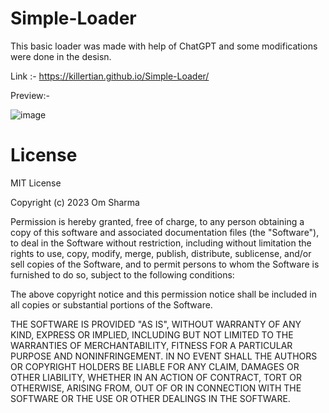 # Simple-Loader

This basic loader was made with help of ChatGPT and some modifications were done in the desisn.

Link :- https://killertian.github.io/Simple-Loader/

Preview:-

![image](https://user-images.githubusercontent.com/77867638/224366844-60f19949-38f7-4a9d-8bb9-0407cb1bab7b.png)


# License

MIT License

Copyright (c) 2023 Om Sharma

Permission is hereby granted, free of charge, to any person obtaining a copy of this software and associated documentation files (the "Software"), to deal in the Software without restriction, including without limitation the rights to use, copy, modify, merge, publish, distribute, sublicense, and/or sell copies of the Software, and to permit persons to whom the Software is furnished to do so, subject to the following conditions:

The above copyright notice and this permission notice shall be included in all copies or substantial portions of the Software.

THE SOFTWARE IS PROVIDED "AS IS", WITHOUT WARRANTY OF ANY KIND, EXPRESS OR IMPLIED, INCLUDING BUT NOT LIMITED TO THE WARRANTIES OF MERCHANTABILITY, FITNESS FOR A PARTICULAR PURPOSE AND NONINFRINGEMENT. IN NO EVENT SHALL THE AUTHORS OR COPYRIGHT HOLDERS BE LIABLE FOR ANY CLAIM, DAMAGES OR OTHER LIABILITY, WHETHER IN AN ACTION OF CONTRACT, TORT OR OTHERWISE, ARISING FROM, OUT OF OR IN CONNECTION WITH THE SOFTWARE OR THE USE OR OTHER DEALINGS IN THE SOFTWARE.
